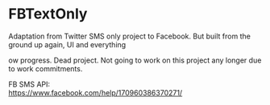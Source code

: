 # FBTextOnly
Adaptation from Twitter SMS only project to Facebook. But built from the ground up again, UI and everything

ow progress. Dead project. Not going to work on this project any longer due to work commitments.

FB SMS API:
<br/>
https://www.facebook.com/help/170960386370271/
